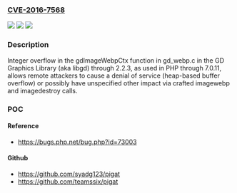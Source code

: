 ### [CVE-2016-7568](https://cve.mitre.org/cgi-bin/cvename.cgi?name=CVE-2016-7568)
![](https://img.shields.io/static/v1?label=Product&message=n%2Fa&color=blue)
![](https://img.shields.io/static/v1?label=Version&message=n%2Fa&color=blue)
![](https://img.shields.io/static/v1?label=Vulnerability&message=n%2Fa&color=brighgreen)

### Description

Integer overflow in the gdImageWebpCtx function in gd_webp.c in the GD Graphics Library (aka libgd) through 2.2.3, as used in PHP through 7.0.11, allows remote attackers to cause a denial of service (heap-based buffer overflow) or possibly have unspecified other impact via crafted imagewebp and imagedestroy calls.

### POC

#### Reference
- https://bugs.php.net/bug.php?id=73003

#### Github
- https://github.com/syadg123/pigat
- https://github.com/teamssix/pigat

